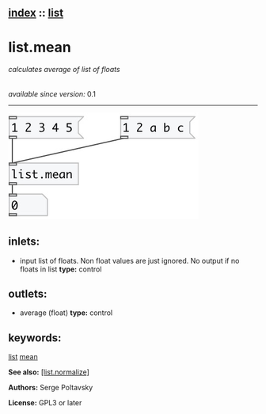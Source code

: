 [index](index.html) :: [list](category_list.html)
---

# list.mean

###### calculates average of list of floats

*available since version:* 0.1

---




[![example](../examples/img/list.mean.jpg)](../examples/pd/list.mean.pd)









## inlets:

* input list of floats. Non float values are just ignored. No output
                if no floats in list 
__type:__ control<br>



## outlets:

* average (float)
__type:__ control<br>



## keywords:

[list](keywords/list.html)
[mean](keywords/mean.html)



**See also:**
[\[list.normalize\]](list.normalize.html)




**Authors:** Serge Poltavsky




**License:** GPL3 or later





